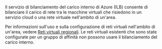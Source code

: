 Il servizio di bilanciamento del carico interno di Azure (ILB) consente di bilanciare il carico di rete tra le macchine virtuali che risiedono in un servizio cloud o una rete virtuale nell'ambito di un'area.

Per informazioni sull'uso e sulla configurazione di reti virtuali nell'ambito di un'area, vedere [Reti virtuali regionali](../articles/virtual-network/virtual-networks-migrate-to-regional-vnet.md). Le reti virtuali esistenti che sono state configurate per un gruppo di affinità non possono usare il bilanciamento del carico interno.


<!--HONumber=Nov16_HO2-->


